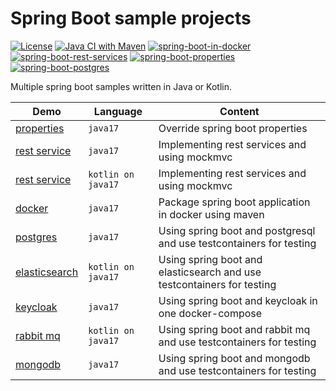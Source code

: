 # Spring Boot sample projects

[![License](https://img.shields.io/badge/License-Apache%202.0-blue.svg)](https://opensource.org/licenses/Apache-2.0)
[![Java CI with Maven](https://github.com/larmic/spring-boot-demos/actions/workflows/maven.yml/badge.svg)](https://github.com/larmic/spring-boot-demos/actions/workflows/maven.yml)
[![spring-boot-in-docker](https://github.com/larmic/spring-boot-demos/actions/workflows/spring-boot-in-docker.yml/badge.svg)](https://github.com/larmic/spring-boot-demos/actions/workflows/spring-boot-in-docker.yml)
[![spring-boot-rest-services](https://github.com/larmic/spring-boot-demos/actions/workflows/spring-boot-rest-services.yml/badge.svg)](https://github.com/larmic/spring-boot-demos/actions/workflows/spring-boot-rest-services.yml)
[![spring-boot-properties](https://github.com/larmic/spring-boot-demos/actions/workflows/spring-boot-properties.yml/badge.svg)](https://github.com/larmic/spring-boot-demos/actions/workflows/spring-boot-properties.yml)
[![spring-boot-postgres](https://github.com/larmic/spring-boot-demos/actions/workflows/spring-boot-postgres.yml/badge.svg)](https://github.com/larmic/spring-boot-demos/actions/workflows/spring-boot-postgres.yml)

Multiple spring boot samples written in Java or Kotlin.

| Demo                                             | Language           | Content                                                                |
|--------------------------------------------------|--------------------|------------------------------------------------------------------------|
| [properties](spring-boot-properties)             | `java17`           | Override spring boot properties                                        |
| [rest service](spring-boot-rest-services-java)   | `java17`           | Implementing rest services and using mockmvc                           |
| [rest service](spring-boot-rest-services-kotlin) | `kotlin on java17` | Implementing rest services and using mockmvc                           |
| [docker](spring-boot-in-docker)                  | `java17`           | Package spring boot application in docker using maven                  |
| [postgres](spring-boot-postgres)                 | `java17`           | Using spring boot and postgresql and use testcontainers for testing    |
| [elasticsearch](spring-boot-elasticsearch)       | `kotlin on java17` | Using spring boot and elasticsearch and use testcontainers for testing |
| [keycloak](spring-boot-keycloak)                 | `java17`           | Using spring boot and keycloak in one docker-compose                   |
| [rabbit mq](spring-boot-rabbitmq)                | `kotlin on java17` | Using spring boot and rabbit mq and use testcontainers for testing     |
| [mongodb](spring-boot-mongodb)                   | `java17`           | Using spring boot and mongodb and use testcontainers for testing       |
